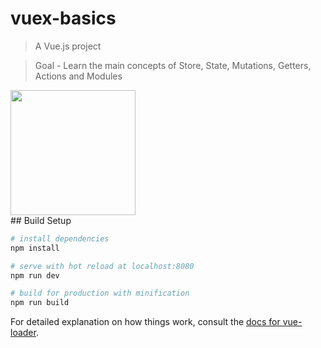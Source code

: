 # vuex-basics

> A Vue.js project 

> Goal - Learn the main concepts of Store, State, Mutations, Getters, Actions and Modules

<div>
<img height=200px width=200px src='https://vuejs.org/images/logo.png' >
</div>
## Build Setup

``` bash
# install dependencies
npm install

# serve with hot reload at localhost:8080
npm run dev

# build for production with minification
npm run build
```

For detailed explanation on how things work, consult the [docs for vue-loader](http://vuejs.github.io/vue-loader).
